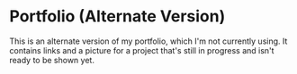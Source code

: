 # Portfolio (Alternate Version)

This is an alternate version of my portfolio, which I'm not currently using. It contains links and a picture for a project that's still in progress and isn't ready to be shown yet.